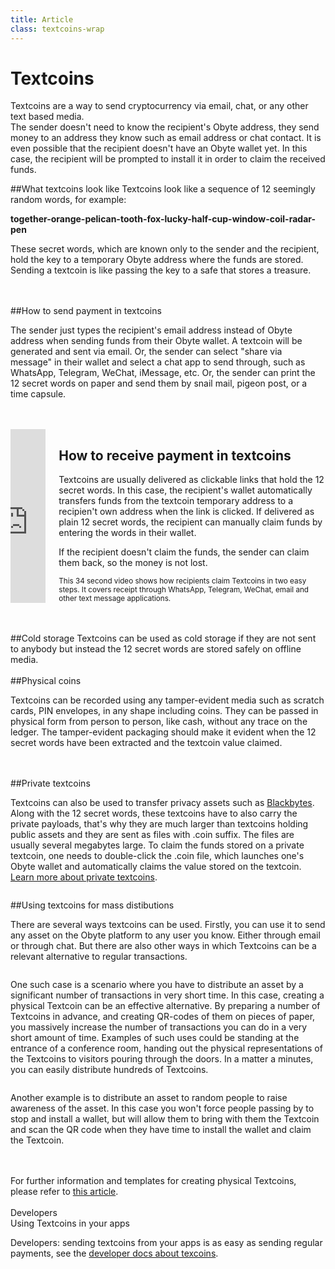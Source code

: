 ```yaml
---
title: Article
class: textcoins-wrap
---
```


# Textcoins
<div class="sub-block">
    Textcoins are a way to send cryptocurrency via email, chat, or any other text based media.
</div>
<div class="sub-text-block">
    The sender doesn't need to know the recipient's Obyte address, they send money to an address they know such as email address or chat contact. It is even possible that the recipient doesn't have an Obyte wallet yet. In this case, the recipient will be prompted to install it in order to claim the received funds.
</div>

##What textcoins look like
Textcoins look like a sequence of 12 seemingly random words, for example:
<div class="white-block">
    <b>together-orange-pelican-tooth-fox-lucky-half-cup-window-coil-radar-pen</b>
</div>
<p class="med-width">These secret words, which are known only to the sender and the recipient, hold the key to a temporary Obyte address where the funds are stored. Sending a textcoin is like passing the key to a safe that stores a treasure.</p>
<br><br>
##How to send payment in textcoins
<div class="flex-block">
    <div class="info-block">
        <p>The sender just types the recipient's email address instead of Obyte address when sending funds from their Obyte wallet. A textcoin will be generated and sent via email. Or, the sender can select "share via message" in their wallet and select a chat app to send through, such as WhatsApp, Telegram, WeChat, iMessage, etc. Or, the sender can print the 12 secret words on paper and send them by snail mail, pigeon post, or a time capsule.</p>
    </div>
    <div class="img-block">
        <img src="/user/themes/obyte/assets/textcoins/img1.png" alt="">
    </div>
</div>
<br><br>
<div class="columns">
    <div class="column col-7 col-sm-12">
        <div class="video-block">
            <iframe width="100%" height="100%" src="https://www.youtube.com/embed/ELKpFTOJtmU" frameborder="0" allow="accelerometer; autoplay; encrypted-media; gyroscope; picture-in-picture" allowfullscreen></iframe>
        </div>
    </div>
    <div class="column col-5 col-sm-12">
        <div class="text-block">
            <h2>How to receive payment in textcoins</h2>
            <p>Textcoins are usually delivered as clickable links that hold the 12 secret words. In this case, the recipient's wallet automatically transfers funds from the textcoin temporary address to a recipien't own address when the link is clicked. If delivered as plain 12 secret words, the recipient can manually claim funds by entering the words in their wallet.</p>
            <p>If the recipient doesn't claim the funds, the sender can claim them back, so the money is not lost.</p>
            <small>This 34 second video shows how recipients claim Textcoins in two easy steps. It covers receipt through WhatsApp, Telegram, WeChat, email and other text message applications.</small>
        </div>
    </div>
</div>
<br><br>

##Cold storage
Textcoins can be used as cold storage if they are not sent to anybody but instead the 12 secret words are stored safely on offline media.
<br><br>
##Physical coins
<p class="max-width">Textcoins can be recorded using any tamper-evident media such as scratch cards, PIN envelopes, in any shape including coins. They can be passed in physical form from person to person, like cash, without any trace on the ledger. The tamper-evident packaging should make it evident when the 12 secret words have been extracted and the textcoin value claimed.</p>
<br><br>
##Private textcoins
<div class="flex-block">
    <div class="info-block">
        <p>
            Textcoins can also be used to transfer privacy assets such as <a href="/platform/blackbytes">Blackbytes</a>. 
            Along with the 12 secret words, these textcoins have to also carry the private payloads, that's why they are 
            much larger than textcoins holding public assets and they are sent as files with .coin suffix. The files are 
            usually several megabytes large. To claim the funds stored on a private textcoin, one needs to double-click 
            the .coin file, which launches one's Obyte wallet and automatically claims the value stored on the textcoin. 
            <a href="https://medium.com/obyte/private-textcoins-6a2288d80757" target="_blank">Learn more about private textcoins</a>.
        </p>
    </div>
    <div class="img-block">
        <img src="/user/themes/obyte/assets/textcoins/img2.png" alt="">
    </div>
</div>

##Using textcoins for mass distibutions
<p class="max-width">There are several ways textcoins can be used. Firstly, you can use it to send any asset on the Obyte platform to any user you know. Either through email or through chat. But there are also other ways in which Textcoins can be a relevant alternative to regular transactions.</p>
<div class="flex-text">
    <div class="img-block">
        <img src="/user/themes/obyte/assets/textcoins/svg1.svg" alt="">
    </div>
    <div class="info-block">
        <p>One such case is a scenario where you have to distribute an asset by a significant number of transactions in very short time. In this case, creating a physical Textcoin can be an effective alternative. By preparing a number of Textcoins in advance, and creating QR-codes of them on pieces of paper, you massively increase the number of transactions you can do in a very short amount of time. Examples of such uses could be standing at the entrance of a conference room, handing out the physical representations of the Textcoins to visitors pouring through the doors. In a matter a minutes, you can easily distribute hundreds of Textcoins.</p>
    </div>
</div>
<div class="flex-text">
    <div class="img-block">
        <img src="/user/themes/obyte/assets/textcoins/svg2.svg" alt="">
    </div>
    <div class="info-block">
        <p>Another example is to distribute an asset to random people to raise awareness of the asset. In this case you won't force people passing by to stop and install a wallet, but will allow them to bring with them the Textcoin and scan the QR code when they have time to install the wallet and claim the Textcoin.</p>
    </div>
</div>
<br><br>
For further information and templates for creating physical Textcoins, please refer to <a href="https://medium.com/obyte-help/creating-physical-obyte-textcoins-14f1f1ba7455" target="_blank">this article</a>.
<br><br>
<div class="dev-blog">
    <div class="dev-img-block">
        <img src="/user/themes/obyte/assets/chatbots/doc.svg" alt="">
    </div>
    <div class="info-block">
        <div class="cat">Developers</div>
        <div class="title">Using Textcoins in your apps</div>
        <p>
            Developers: sending textcoins from your apps is as easy as sending regular payments, see the 
            <a href="https://developer.obyte.org/payments/textcoins" target="_blank">developer docs about texcoins</a>.
        </p>
    </div>
</div>

